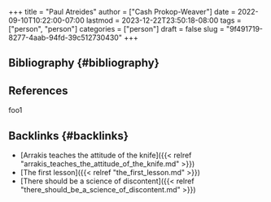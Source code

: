+++
title = "Paul Atreides"
author = ["Cash Prokop-Weaver"]
date = 2022-09-10T10:22:00-07:00
lastmod = 2023-12-22T23:50:18-08:00
tags = ["person", "person"]
categories = ["person"]
draft = false
slug = "9f491719-8277-4aab-94fd-39c512730430"
+++

## Bibliography {#bibliography}

## References

<style>.csl-entry{text-indent: -1.5em; margin-left: 1.5em;}</style><div class="csl-bib-body">
</div>

foo1


## Backlinks {#backlinks}

-   [Arrakis teaches the attitude of the knife]({{< relref "arrakis_teaches_the_attitude_of_the_knife.md" >}})
-   [The first lesson]({{< relref "the_first_lesson.md" >}})
-   [There should be a science of discontent]({{< relref "there_should_be_a_science_of_discontent.md" >}})
